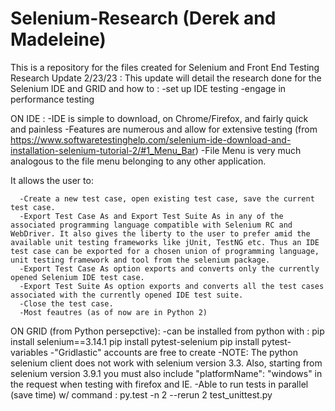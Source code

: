 # Selenium-Research (Derek and Madeleine)
This is a repository for the files created for Selenium and Front End Testing
Research Update 2/23/23 : 
This update will detail the research done for the Selenium IDE and GRID and how to :
-set up IDE testing
-engage in performance testing

ON IDE :
-IDE is simple to download, on Chrome/Firefox, and fairly quick and painless
-Features are numerous and allow for extensive testing (from https://www.softwaretestinghelp.com/selenium-ide-download-and-installation-selenium-tutorial-2/#1_Menu_Bar)
  -File Menu is very much analogous to the file menu belonging to any other application.

  It allows the user to:

      -Create a new test case, open existing test case, save the current test case.
      -Export Test Case As and Export Test Suite As in any of the associated programming language compatible with Selenium RC and WebDriver. It also gives the liberty to the user to prefer amid the available unit testing frameworks like jUnit, TestNG etc. Thus an IDE test case can be exported for a chosen union of programming language, unit testing framework and tool from the selenium package.
      -Export Test Case As option exports and converts only the currently opened Selenium IDE test case.
      -Export Test Suite As option exports and converts all the test cases associated with the currently opened IDE test suite.
      -Close the test case.
      -Most feautres (as of now are in Python 2)
                                                                                                                                                                          
 ON GRID (from Python persepctive): 
 -can be installed from python with : 
  pip install selenium==3.14.1 
  pip install pytest-selenium
  pip install pytest-variables
 -"Gridlastic" accounts are free to create
-NOTE: The python selenium client does not work with selenium version 3.3. Also, starting from selenium version 3.9.1 you must also include "platformName": "windows" in the request when testing with firefox and IE.
-Able to run tests in parallel (save time) w/ command : 
  py.test -n 2 --rerun 2 test_unittest.py
